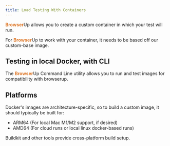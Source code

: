 ```yaml
---
title: Load Testing With Containers
---
```


<span style="font-weight: bold; color: #de792b;">Browser</span><span style="font-weight: bold; color: #6e6e6e;">Up</span> allows you to create a custom container in which your test will run.

For <span style="font-weight: bold; color: #de792b;">Browser</span><span style="font-weight: bold; color: #6e6e6e;">Up</span> to work with your container, it needs to be based off our custom-base image.

## Testing in local Docker, with CLI

The <span style="font-weight: bold; color: #de792b;">Browser</span><span style="font-weight: bold; color: #6e6e6e;">Up</span> Command Line utility allows you to run and test images for compatibility with
browserup.


## Platforms

Docker's images are architecture-specific, so to build a custom image, it should typically
be built for:

* ARM64 (For local Mac M1/M2 support, if desired)
* AMD64 (For cloud runs or local linux docker-based runs)

Buildkit and other tools provide cross-platform build setup.
